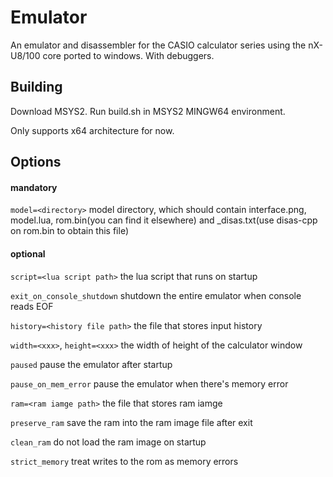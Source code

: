 # Emulator

An emulator and disassembler for the CASIO calculator series using the nX-U8/100 core ported to windows.
With debuggers.

## Building

Download MSYS2. Run build.sh in MSYS2 MINGW64 environment.

Only supports x64 architecture for now.

## Options

#### mandatory

`model=<directory>` model directory, which should contain interface.png, model.lua, rom.bin(you can find it elsewhere) and _disas.txt(use disas-cpp on rom.bin to obtain this file)

#### optional

`script=<lua script path>` the lua script that runs on startup

`exit_on_console_shutdown` shutdown the entire emulator when console reads EOF

`history=<history file path>` the file that stores input history

`width=<xxx>`, `height=<xxx>` the width of height of the calculator window

`paused` pause the emulator after startup

`pause_on_mem_error` pause the emulator when there's memory error

`ram=<ram iamge path>` the file that stores ram iamge

`preserve_ram` save the ram into the ram image file after exit

`clean_ram` do not load the ram image on startup

`strict_memory` treat writes to the rom as memory errors

